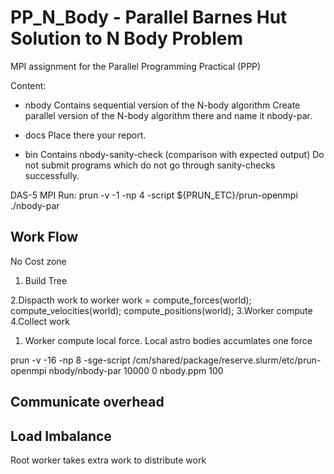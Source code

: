 # PP_N_Body - Parallel Barnes Hut Solution to N Body Problem

MPI assignment for the Parallel Programming Practical (PPP)

Content:

- nbody		Contains sequential version of the N-body algorithm
			Create parallel version of the N-body algorithm there 
			and name it nbody-par.

- docs		Place there your report.

- bin		Contains nbody-sanity-check (comparison with expected output)
			Do not submit programs which do not go through sanity-checks successfully.

DAS-5 MPI Run:
prun -v -1 -np 4 -script ${PRUN_ETC}/prun-openmpi ./nbody-par

## Work Flow

No Cost zone

1. Build Tree

2.Dispacth work to worker
work = 	compute_forces(world);
    	compute_velocities(world);
        compute_positions(world);
3.Worker compute
4.Collect work

1. Worker compute local force. Local astro bodies accumlates one force


prun -v -16 -np 8 -sge-script /cm/shared/package/reserve.slurm/etc/prun-openmpi nbody/nbody-par 10000 0 nbody.ppm 100

## Communicate overhead

## Load Imbalance
Root worker takes extra work to distribute work

